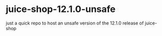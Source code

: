 # juice-shop-12.1.0-unsafe
just a quick repo to host an unsafe version of the 12.1.0 release of juice-shop
